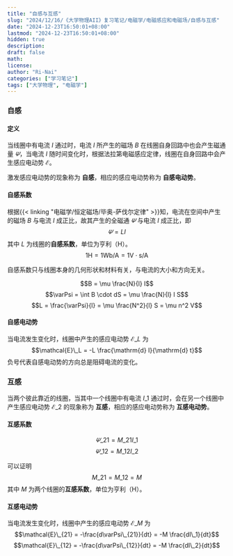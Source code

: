 ```yaml
---
title: "自感与互感"
slug: "2024/12/16/《大学物理AII》复习笔记/电磁学/电磁感应和电磁场/自感与互感"
date: "2024-12-23T16:50:01+08:00"
lastmod: "2024-12-23T16:50:01+08:00"
hidden: true
description:
draft: false
math:
license:
author: "Ri-Nai"
categories: ["学习笔记"]
tags: ["大学物理", "电磁学"]
---
```

### 自感
#### 定义
当线圈中有电流 $I$ 通过时，电流 $I$ 所产生的磁场 $B$ 在线圈自身回路中也会产生磁通量 $\varPsi$，当电流 $I$ 随时间变化时，根据法拉第电磁感应定律，线圈在自身回路中会产生感应电动势 $\mathcal{E}$。

激发感应电动势的现象称为 **自感**，相应的感应电动势称为 **自感电动势**。

#### 自感系数
根据{{< linking "电磁学/恒定磁场/毕奥-萨伐尔定律" >}}知，电流在空间中产生的磁场 $B$ 与电流 $I$ 成正比，故其产生的全磁通 $\varPsi$ 与电流 $I$ 成正比，即
$$\varPsi = L I$$
其中 $L$ 为线圈的**自感系数**，单位为亨利（H）。
$$1 \mathrm{H} = 1 \mathrm{Wb/A} = 1 \mathrm{V \cdot s/A}$$

自感系数只与线圈本身的几何形状和材料有关，与电流的大小和方向无关。

$$B = \mu \frac{N}{l} I$$
$$\varPsi = \int B \cdot dS = \mu \frac{N}{l} I S$$
$$L = \frac{\varPsi}{I} = \mu \frac{N^2}{l} S = \mu n^2 V$$


#### 自感电动势
当电流发生变化时，线圈中产生的感应电动势 $\mathcal{E}\_L$ 为
$$\mathcal{E}\_L = -L \frac{\mathrm{d} I}{\mathrm{d} t}$$
负号代表自感电动势的方向总是阻碍电流的变化。

### 互感
当两个彼此靠近的线圈，当其中一个线圈中有电流 $I\_1$ 通过时，会在另一个线圈中产生感应电动势 $\mathcal{E}\_2$ 的现象称为 **互感**，相应的感应电动势称为 **互感电动势**。

#### 互感系数
$$\varPsi\_{21} = M\_{21} I\_1$$
$$\varPsi\_{12} = M\_{12} I\_2$$

可以证明
$$M\_{21} = M\_{12} = M$$
其中 $M$ 为两个线圈的**互感系数**，单位为亨利（H）。

#### 互感电动势
当电流发生变化时，线圈中产生的感应电动势 $\mathcal{E}\_M$ 为
$$\mathcal{E}\_{21} = -\frac{d\varPsi\_{21}}{dt} = -M \frac{dI\_1}{dt}$$
$$\mathcal{E}\_{12} = -\frac{d\varPsi\_{12}}{dt} = -M \frac{dI\_2}{dt}$$
